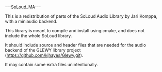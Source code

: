 ---SoLoud_MA---

This is a redistribution of parts of the SoLoud Audio Library by Jari Komppa, with a miniaudio backend.

This library is meant to compile and install using cmake, and does not include the whole SoLoud library.

It should include source and header files that are needed for the audio backend of the GLEWY library project (https://github.com/kjhayes/Glewy.git).

It may contain some extra files unintentionally.
